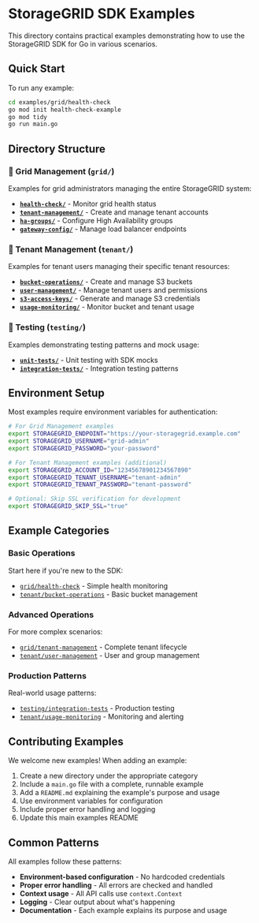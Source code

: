 # StorageGRID SDK Examples

This directory contains practical examples demonstrating how to use the StorageGRID SDK for Go in various scenarios.

## Quick Start

To run any example:

```bash
cd examples/grid/health-check
go mod init health-check-example
go mod tidy
go run main.go
```

## Directory Structure

### 🔧 Grid Management (`grid/`)
Examples for grid administrators managing the entire StorageGRID system:

- **[`health-check/`](grid/health-check)** - Monitor grid health status
- **[`tenant-management/`](grid/tenant-management)** - Create and manage tenant accounts  
- **[`ha-groups/`](grid/ha-groups)** - Configure High Availability groups
- **[`gateway-config/`](grid/gateway-config)** - Manage load balancer endpoints

### 🏢 Tenant Management (`tenant/`)
Examples for tenant users managing their specific tenant resources:

- **[`bucket-operations/`](tenant/bucket-operations)** - Create and manage S3 buckets
- **[`user-management/`](tenant/user-management)** - Manage tenant users and permissions
- **[`s3-access-keys/`](tenant/s3-access-keys)** - Generate and manage S3 credentials
- **[`usage-monitoring/`](tenant/usage-monitoring)** - Monitor bucket and tenant usage

### 🧪 Testing (`testing/`)
Examples demonstrating testing patterns and mock usage:

- **[`unit-tests/`](testing/unit-tests)** - Unit testing with SDK mocks
- **[`integration-tests/`](testing/integration-tests)** - Integration testing patterns

## Environment Setup

Most examples require environment variables for authentication:

```bash
# For Grid Management examples
export STORAGEGRID_ENDPOINT="https://your-storagegrid.example.com"
export STORAGEGRID_USERNAME="grid-admin"
export STORAGEGRID_PASSWORD="your-password"

# For Tenant Management examples (additional)
export STORAGEGRID_ACCOUNT_ID="12345678901234567890"
export STORAGEGRID_TENANT_USERNAME="tenant-admin"
export STORAGEGRID_TENANT_PASSWORD="tenant-password"

# Optional: Skip SSL verification for development
export STORAGEGRID_SKIP_SSL="true"
```

## Example Categories

### Basic Operations
Start here if you're new to the SDK:
- [`grid/health-check`](grid/health-check) - Simple health monitoring
- [`tenant/bucket-operations`](tenant/bucket-operations) - Basic bucket management

### Advanced Operations  
For more complex scenarios:
- [`grid/tenant-management`](grid/tenant-management) - Complete tenant lifecycle
- [`tenant/user-management`](tenant/user-management) - User and group management

### Production Patterns
Real-world usage patterns:
- [`testing/integration-tests`](testing/integration-tests) - Production testing
- [`tenant/usage-monitoring`](tenant/usage-monitoring) - Monitoring and alerting

## Contributing Examples

We welcome new examples! When adding an example:

1. Create a new directory under the appropriate category
2. Include a `main.go` file with a complete, runnable example
3. Add a `README.md` explaining the example's purpose and usage
4. Use environment variables for configuration
5. Include proper error handling and logging
6. Update this main examples README

## Common Patterns

All examples follow these patterns:

- **Environment-based configuration** - No hardcoded credentials
- **Proper error handling** - All errors are checked and handled
- **Context usage** - All API calls use `context.Context`
- **Logging** - Clear output about what's happening
- **Documentation** - Each example explains its purpose and usage
